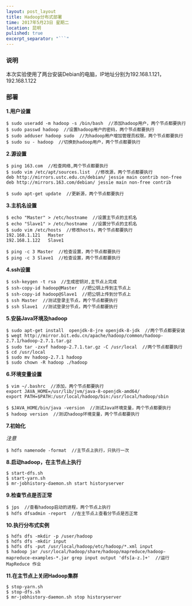 ```yaml
---
layout: post_layout
title: Hadoop分布式部署
time: 2017年5月23日 星期二
location: 昆明
pulished: true
excerpt_separator: "```"
---
```


### 说明

本次实验使用了两台安装Debian的电脑，IP地址分别为192.168.1.121，192.168.1.122

### 部署

**1.用户设置**

```shell
$ sudo useradd -m hadoop -s /bin/bash  //添加hadoop用户，两个节点都要执行
$ sudo passwd hadoop  //设置hadoop用户的密码，两个节点都要执行
$ sudo adduser hadoop sudo  //为hadoop用户增加管理员权限，两个节点都要执行
$ sudo su - hadoop  //切换到hadoop用户，两个节点都要执行
```

**2.源设置**

```shell
$ ping 163.com  //检查网络,两个节点都要执行
$ sudo vim /etc/apt/sources.list  //修改源，两个节点都要执行
deb http://mirrors.ustc.edu.cn/debian/ jessie main contrib non-free
deb http://mirrors.163.com/debian/ jessie main non-free contrib

$ sudo apt-get update  //更新源，两个节点都要执行
```

**3.主机名设置**

```shell
$ echo "Master" > /etc/hostname  //设置主节点的主机名
$ echo "Slave1" > /etc/hostname  //设置分节点的主机名
$ sudo vim /etc/hosts  //修改hosts，两个节点都要执行
192.168.1.121   Master
192.168.1.122   Slave1

$ ping -c 3 Master  //检查设置，两个节点都要执行
$ ping -c 3 Slave1  //检查设置，两个节点都要执行
```

**4.ssh设置**

```shell
$ ssh-keygen -t rsa  //生成密钥对,主节点上完成
$ ssh-copy-id hadoop@Master  //把公钥上传到主节点上
$ ssh-copy-id hadoop@Slave1  //把公钥上传到分节点上
$ ssh Master  //测试登录主节点，两个节点都要执行
$ ssh Slave1  //测试登录分节点，两个节点都要执行
```

**5.安装Java环境及hadoop**

```shell
$ sudo apt-get install  openjdk-8-jre openjdk-8-jdk  //两个节点都要安装
$ wegt http://mirror.bit.edu.cn/apache/hadoop/common/hadoop-2.7.1/hadoop-2.7.1.tar.gz
$ sudo tar -zxvf hadoop-2.7.1.tar.gz -C /usr/local  //两个节点都要执行
$ cd /usr/local
$ sudo mv hadoop-2.7.1 hadoop
$ sudo chown -R hadoop ./hadoop
```

**6.环境变量设置**

```shell
$ vim ~/.bashrc  //添加，两个节点都要执行
export JAVA_HOME=/usr/lib/jvm/java-8-openjdk-amd64/
export PATH=$PATH:/usr/local/hadoop/bin:/usr/local/hadoop/sbin

$ $JAVA_HOME/bin/java -version  //测试Java环境变量，两个节点都要执行
$ hadoop version  //测试hadoop环境变量，两个节点都要执行
```

**7.初始化**

_注意_

```shell
$ hdfs namenode -format  //主节点上执行，只执行一次
```

**8.启动hadoop，在主节点上执行**

```shell
$ start-dfs.sh
$ start-yarn.sh
$ mr-jobhistory-daemon.sh start historyserver
```

**9.检查节点是否正常**

```shell
$ jps  //查看hadoop启动的进程，两个节点上执行
$ hdfs dfsadmin -report  //在主节点上查看分节点是否正常
```

**10.执行分布式实例**

```shell
$ hdfs dfs -mkdir -p /user/hadoop
$ hdfs dfs -mkdir input
$ hdfs dfs -put /usr/local/hadoop/etc/hadoop/*.xml input
$ hadoop jar /usr/local/hadoop/share/hadoop/mapreduce/hadoop-mapreduce-examples-*.jar grep input output 'dfs[a-z.]+'  //运行 MapReduce 作业
```

**11.在主节点上关闭Hadoop集群**

```shell
$ stop-yarn.sh
$ stop-dfs.sh
$ mr-jobhistory-daemon.sh stop historyserver
```